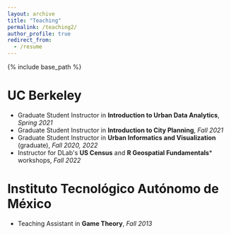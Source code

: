 ```yaml
---
layout: archive
title: "Teaching"
permalink: /teaching2/
author_profile: true
redirect_from:
  - /resume
---
```


{% include base_path %}

UC Berkeley
======
* Graduate Student Instructor in **Introduction to Urban Data Analytics**, *Spring 2021*
* Graduate Student Instructor in **Introduction to City Planning**, *Fall 2021*
* Graduate Student Instructor in **Urban Informatics and Visualization** (graduate), *Fall 2020, 2022*
* Instructor for DLab's **US Census** and **R Geospatial Fundamentals*** workshops, *Fall 2022*

Instituto Tecnológico Autónomo de México
======
* Teaching Assistant in **Game Theory**, *Fall 2013*
